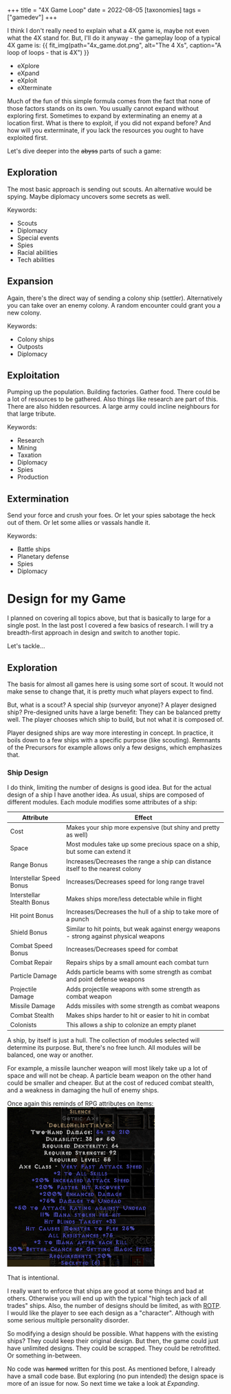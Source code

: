 +++
title = "4X Game Loop"
date = 2022-08-05
[taxonomies]
tags = ["gamedev"]
+++

I think I don't really need to explain what a 4X game is, maybe not even what the 4X stand for.
But, I'll do it anyway - the gameplay loop of a typical 4X game is:
{{ fit_img(path="4x_game.dot.png", alt="The 4 Xs", caption="A loop of loops - that is 4X") }}
* eXplore
* eXpand
* eXploit
* eXterminate

Much of the fun of this simple formula comes from the fact that none of those factors stands on its own.
You usually cannot expand without exploring first. Sometimes to expand by exterminating an enemy at a location first.
What is there to exploit, if you did not expand before?
And how will you exterminate, if you lack the resources you ought to have exploited first.

Let's dive deeper into the ~~abyss~~ parts of such a game:

## Exploration
The most basic approach is sending out scouts. An alternative would be spying.
Maybe diplomacy uncovers some secrets as well.

Keywords:
* Scouts
* Diplomacy
* Special events
* Spies
* Racial abilities
* Tech abilities

## Expansion
Again, there's the direct way of sending a colony ship (settler). Alternatively you can take over an enemy colony.
A random encounter could grant you a new colony.

Keywords:
* Colony ships
* Outposts
* Diplomacy

## Exploitation
Pumping up the population. Building factories. Gather food. There could be a lot of resources to be gathered.
Also things like research are part of this.
There are also hidden resources. A large army could incline neighbours for that large tribute.

Keywords:
* Research
* Mining
* Taxation
* Diplomacy
* Spies
* Production

## Extermination
Send your force and crush your foes. Or let your spies sabotage the heck out of them. Or let some allies or vassals handle it.

Keywords:
* Battle ships
* Planetary defense
* Spies
* Diplomacy

# Design for my Game
I planned on covering all topics above, but that is basically to large for a single post.
In the last post I covered a few basics of research. 
I will try a breadth-first approach in design and switch to another topic.

Let's tackle...

## Exploration
The basis for almost all games here is using some sort of scout.
It would not make sense to change that, it is pretty much what players expect to find.

But, what is a scout? A special ship (surveyor anyone)? A player designed ship?
Pre-designed units have a large benefit: They can be balanced pretty well.
The player chooses which ship to build, but not what it is composed of.

Player designed ships are way more interesting in concept.
In practice, it boils down to a few ships with a specific purpose (like scouting). 
Remnants of the Precursors for example allows only a few designs, which emphasizes that.

### Ship Design
I do think, limiting the number of designs is good idea.
But for the actual design of a ship I have another idea. As usual, ships are composed of different modules.
Each module modifies some attributes of a ship:

| Attribute                  | Effect                                                                                   |
| ----                       | ----                                                                                     |
| Cost                       | Makes your ship more expensive (but shiny and pretty as well)                            |
| Space                      | Most modules take up some precious space on a ship, but some can extend it               |
| Range Bonus                | Increases/Decreases the range a ship can distance itself to the nearest colony           |
| Interstellar Speed Bonus   | Increases/Decreases speed for long range travel                                          |
| Interstellar Stealth Bonus | Makes ships more/less detectable while in flight                                         |
| Hit point Bonus            | Increases/Decreases the hull of a ship to take more of a punch                           |
| Shield Bonus               | Similar to hit points, but weak against energy weapons - strong against physical weapons |
| Combat Speed Bonus         | Increases/Decreases speed for combat                                                     |
| Combat Repair              | Repairs ships by a small amount each combat turn                                         |
| Particle Damage            | Adds particle beams with some strength as combat and point defense weapons               |
| Projectile Damage          | Adds projectile weapons with some strength as combat weapon                              |
| Missile Damage             | Adds missiles with some strength as combat weapons                                       |
| Combat Stealth             | Makes ships harder to hit or easier to hit in combat                                     |
| Colonists                  | This allows a ship to colonize an empty planet                                           |

A ship, by itself is just a hull. The collection of modules selected will determine its purpose.
But, there's no free lunch. All modules will be balanced, one way or another.

For example, a missile launcher weapon will most likely take up a lot of space and will not be cheap.
A particle beam weapon on the other hand could be smaller and cheaper.
But at the cost of reduced combat stealth, and a weakness in damaging the hull of enemy ships.

Once again this reminds of RPG attributes on items:
![Simple Weapon](Simple%20Weapon.png "Impressive")

That is intentional.

I really want to enforce that ships are good at some things and bad at others.
Otherwise you will end up with the typical "high tech jack of all trades" ships.
Also, the number of designs should be limited, as with [ROTP](https://rayfowler.itch.io/remnants-of-the-precursors).
I would like the player to see each design as a "character". Although with some serious multiple personality disorder.

So modifying a design should be possible. What happens with the existing ships?
They could keep their original design. But then, the game could just have unlimited designs.
They could be scrapped. They could be retrofitted. Or something in-between.

No code was ~~harmed~~ written for this post. As mentioned before, I already have a small code base. 
But exploring (no pun intended) the design space is more of an issue for now.
So next time we take a look at *Expanding*.
